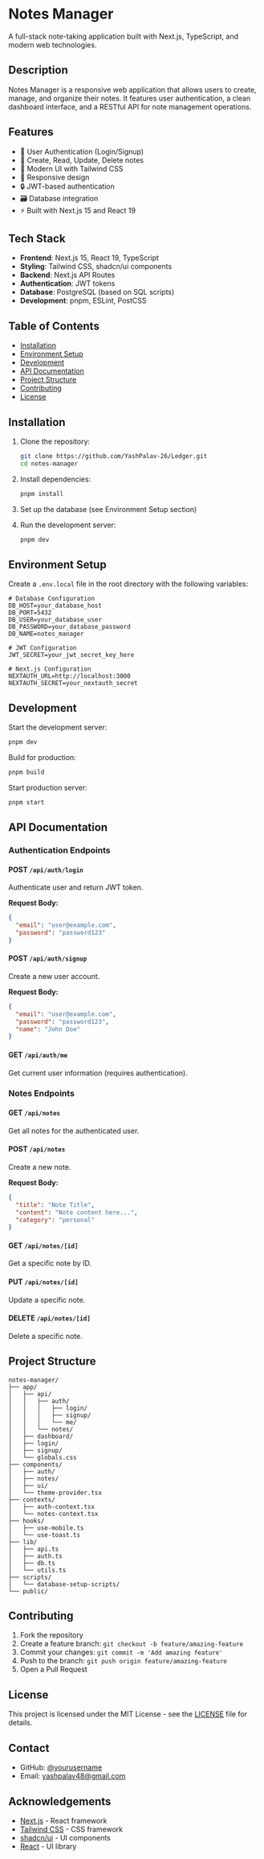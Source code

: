 # Notes Manager

A full-stack note-taking application built with Next.js, TypeScript, and modern web technologies.

## Description

Notes Manager is a responsive web application that allows users to create, manage, and organize their notes. It features user authentication, a clean dashboard interface, and a RESTful API for note management operations.

## Features

- 🔐 User Authentication (Login/Signup)
- 📝 Create, Read, Update, Delete notes
- 🎨 Modern UI with Tailwind CSS
- 📱 Responsive design
- 🔒 JWT-based authentication
- 🗃️ Database integration
- ⚡ Built with Next.js 15 and React 19

## Tech Stack

- **Frontend**: Next.js 15, React 19, TypeScript
- **Styling**: Tailwind CSS, shadcn/ui components
- **Backend**: Next.js API Routes
- **Authentication**: JWT tokens
- **Database**: PostgreSQL (based on SQL scripts)
- **Development**: pnpm, ESLint, PostCSS

## Table of Contents

- [Installation](#installation)
- [Environment Setup](#environment-setup)
- [Development](#development)
- [API Documentation](#api-documentation)
- [Project Structure](#project-structure)
- [Contributing](#contributing)
- [License](#license)

## Installation

1. Clone the repository:
   ```bash
   git clone https://github.com/YashPalav-26/Ledger.git
   cd notes-manager
   ```

2. Install dependencies:
   ```bash
   pnpm install
   ```

3. Set up the database (see Environment Setup section)

4. Run the development server:
   ```bash
   pnpm dev
   ```

## Environment Setup

Create a `.env.local` file in the root directory with the following variables:

```env
# Database Configuration
DB_HOST=your_database_host
DB_PORT=5432
DB_USER=your_database_user
DB_PASSWORD=your_database_password
DB_NAME=notes_manager

# JWT Configuration
JWT_SECRET=your_jwt_secret_key_here

# Next.js Configuration
NEXTAUTH_URL=http://localhost:3000
NEXTAUTH_SECRET=your_nextauth_secret
```

## Development

Start the development server:

```bash
pnpm dev
```

Build for production:

```bash
pnpm build
```

Start production server:

```bash
pnpm start
```

## API Documentation

### Authentication Endpoints

#### POST `/api/auth/login`
Authenticate user and return JWT token.

**Request Body:**
```json
{
  "email": "user@example.com",
  "password": "password123"
}
```

#### POST `/api/auth/signup`
Create a new user account.

**Request Body:**
```json
{
  "email": "user@example.com",
  "password": "password123",
  "name": "John Doe"
}
```

#### GET `/api/auth/me`
Get current user information (requires authentication).

### Notes Endpoints

#### GET `/api/notes`
Get all notes for the authenticated user.

#### POST `/api/notes`
Create a new note.

**Request Body:**
```json
{
  "title": "Note Title",
  "content": "Note content here...",
  "category": "personal"
}
```

#### GET `/api/notes/[id]`
Get a specific note by ID.

#### PUT `/api/notes/[id]`
Update a specific note.

#### DELETE `/api/notes/[id]`
Delete a specific note.

## Project Structure

```
notes-manager/
├── app/
│   ├── api/
│   │   ├── auth/
│   │   │   ├── login/
│   │   │   ├── signup/
│   │   │   └── me/
│   │   └── notes/
│   ├── dashboard/
│   ├── login/
│   ├── signup/
│   └── globals.css
├── components/
│   ├── auth/
│   ├── notes/
│   ├── ui/
│   └── theme-provider.tsx
├── contexts/
│   ├── auth-context.tsx
│   └── notes-context.tsx
├── hooks/
│   ├── use-mobile.ts
│   └── use-toast.ts
├── lib/
│   ├── api.ts
│   ├── auth.ts
│   ├── db.ts
│   └── utils.ts
├── scripts/
│   └── database-setup-scripts/
└── public/
```

## Contributing

1. Fork the repository
2. Create a feature branch: `git checkout -b feature/amazing-feature`
3. Commit your changes: `git commit -m 'Add amazing feature'`
4. Push to the branch: `git push origin feature/amazing-feature`
5. Open a Pull Request

## License

This project is licensed under the MIT License - see the [LICENSE](LICENSE) file for details.

## Contact

- GitHub: [@yourusername](https://github.com/YashPalav-26)
- Email: yashpalav48@gmail.com

## Acknowledgements

- [Next.js](https://nextjs.org/) - React framework
- [Tailwind CSS](https://tailwindcss.com/) - CSS framework
- [shadcn/ui](https://ui.shadcn.com/) - UI components
- [React](https://reactjs.org/) - UI library